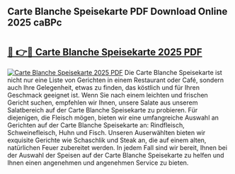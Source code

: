 ## Carte Blanche Speisekarte PDF Download Online 2025 caBPc

# <h2><a href="http://gca2pjf.nevu.top/?p=Carte+Blanche+Speisekarte">🔗 👉🔴 Carte Blanche Speisekarte 2025 PDF</a></h2>

[![Carte Blanche Speisekarte 2025 PDF](https://i.imgur.com/dBaPXMq.png)](http://gca2pjf.nevu.top/?p=Carte+Blanche+Speisekarte)
Die Carte Blanche Speisekarte ist nicht nur eine Liste von Gerichten in einem Restaurant oder Café, sondern auch Ihre Gelegenheit, etwas zu finden, das köstlich und für Ihren Geschmack geeignet ist. Wenn Sie nach einem leichten und frischen Gericht suchen, empfehlen wir Ihnen, unsere Salate aus unserem Salatbereich auf der Carte Blanche Speisekarte zu probieren. Für diejenigen, die Fleisch mögen, bieten wir eine umfangreiche Auswahl an Gerichten auf der Carte Blanche Speisekarte an: Rindfleisch, Schweinefleisch, Huhn und Fisch. Unseren Auserwählten bieten wir exquisite Gerichte wie Schaschlik und Steak an, die auf einem alten, natürlichen Feuer zubereitet werden. In jedem Fall sind wir bereit, Ihnen bei der Auswahl der Speisen auf der Carte Blanche Speisekarte zu helfen und Ihnen einen angenehmen und angenehmen Service zu bieten.
